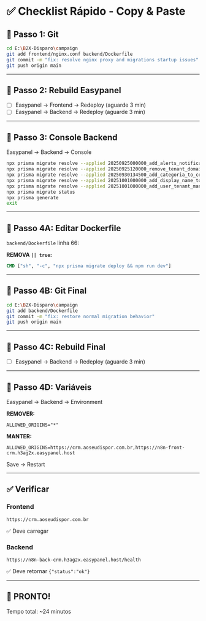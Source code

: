 # ✅ Checklist Rápido - Copy & Paste

## 🚀 Passo 1: Git

```bash
cd E:\B2X-Disparo\campaign
git add frontend/nginx.conf backend/Dockerfile
git commit -m "fix: resolve nginx proxy and migrations startup issues"
git push origin main
```

---

## 🚀 Passo 2: Rebuild Easypanel

- [ ] Easypanel → Frontend → Redeploy (aguarde 3 min)
- [ ] Easypanel → Backend → Redeploy (aguarde 3 min)

---

## 🚀 Passo 3: Console Backend

Easypanel → Backend → Console

```bash
npx prisma migrate resolve --applied 20250925000000_add_alerts_notifications
npx prisma migrate resolve --applied 20250925120000_remove_tenant_domain
npx prisma migrate resolve --applied 20250930134500_add_categoria_to_contacts
npx prisma migrate resolve --applied 20251001000000_add_display_name_to_sessions
npx prisma migrate resolve --applied 20251001000000_add_user_tenant_many_to_many
npx prisma migrate status
npx prisma generate
exit
```

---

## 🚀 Passo 4A: Editar Dockerfile

`backend/Dockerfile` linha 66:

**REMOVA `|| true`:**

```dockerfile
CMD ["sh", "-c", "npx prisma migrate deploy && npm run dev"]
```

---

## 🚀 Passo 4B: Git Final

```bash
cd E:\B2X-Disparo\campaign
git add backend/Dockerfile
git commit -m "fix: restore normal migration behavior"
git push origin main
```

---

## 🚀 Passo 4C: Rebuild Final

- [ ] Easypanel → Backend → Redeploy (aguarde 3 min)

---

## 🚀 Passo 4D: Variáveis

Easypanel → Backend → Environment

**REMOVER:**
```
ALLOWED_ORIGINS="*"
```

**MANTER:**
```
ALLOWED_ORIGINS=https://crm.aoseudispor.com.br,https://n8n-front-crm.h3ag2x.easypanel.host
```

Save → Restart

---

## ✅ Verificar

### Frontend
```
https://crm.aoseudispor.com.br
```
✅ Deve carregar

### Backend
```
https://n8n-back-crm.h3ag2x.easypanel.host/health
```
✅ Deve retornar `{"status":"ok"}`

---

## 🎉 PRONTO!

Tempo total: ~24 minutos

